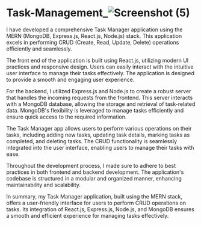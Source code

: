 # Task-Management_![Screenshot (5)](https://github.com/GitNerdSavvy/Task-Management_/assets/136702091/0bb1522b-9d7e-4c97-b9e2-c62dadee8516)
I have developed a comprehensive Task Manager application using the MERN (MongoDB, Express.js, React.js, Node.js) stack. This application excels in performing CRUD (Create, Read, Update, Delete) operations efficiently and seamlessly.

The front end of the application is built using React.js, utilizing modern UI practices and responsive design. Users can easily interact with the intuitive user interface to manage their tasks effectively. The application is designed to provide a smooth and engaging user experience.

For the backend, I utilized Express.js and Node.js to create a robust server that handles the incoming requests from the frontend. This server interacts with a MongoDB database, allowing the storage and retrieval of task-related data. MongoDB's flexibility is leveraged to manage tasks efficiently and ensure quick access to the required information.

The Task Manager app allows users to perform various operations on their tasks, including adding new tasks, updating task details, marking tasks as completed, and deleting tasks. The CRUD functionality is seamlessly integrated into the user interface, enabling users to manage their tasks with ease.

Throughout the development process, I made sure to adhere to best practices in both frontend and backend development. The application's codebase is structured in a modular and organized manner, enhancing maintainability and scalability.

In summary, my Task Manager application, built using the MERN stack, offers a user-friendly interface for users to perform CRUD operations on tasks. Its integration of React.js, Express.js, Node.js, and MongoDB ensures a smooth and efficient experience for managing tasks effectively.
